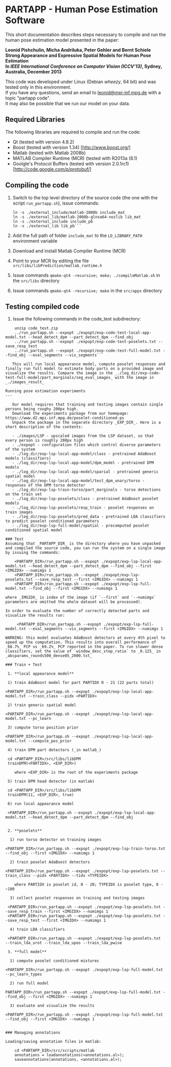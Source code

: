 PARTAPP - Human Pose Estimation Software
=====

This short documentation describes steps necessary to compile and run the human pose estimation model presented in the paper:

**Leonid Pishchulin, Micha Andriluka, Peter Gehler and Bernt Schiele  
Strong Appearance and Expressive Spatial Models for Human Pose Estimation  
In _IEEE International Conference on Computer Vision (ICCV'13)_, Sydney, Australia, December 2013**

This code was developed under Linux (Debian _wheezy_, 64 bit) and was tested only in this environment.  
If you have any questions, send an email to leonid@mpi-inf.mpg.de with a topic "partapp code".  
It may also be possible that we run our model on your data.

Required Libraries
---

The following libraries are required to compile and run the code:

   - Qt (tested with version 4.8.2)
   - Boost (tested with version 1.34) [http://www.boost.org/]
   - Matlab (tested with Matlab 2008b)
   - MATLAB Compiler Runtime (MCR) (tested with R2013a (8.1)
   - Goolgle's Protocol Buffers (tested with version 2.0.1rc1) [http://code.google.com/p/protobuf/]

Compiling the code
---

1. Switch to the top level directory of the source code (the one with the script `run_partapp.sh`), issue commands:

    ```
    ln -s ./external_include/matlab-2008b include_mat  
    ln -s ./external_lib/matlab-2008b-glnxa64-nozlib lib_mat  
    ln -s ./external_include include_pb  
    ln -s ./external_lib lib_pb```

2. Add the full path of folder `include_mat` to the `LD_LIBRARY_PATH` environment variable  
3. Download and install Matlab Compiler Runtime (MCR)
4. Point to your MCR by editing the file `src/libs/libPrediction/matlab_runtime.h`  
5. Issue commands `qmake-qt4 -recursive; make; ./compileMatlab.sh` in the `src/libs` directory
6. Issue commands `qmake-qt4 -recursive; make` in the `src/apps` directory

Testing compiled code
---

1. Issue the following commands in the code_test subdirectory:
```
    unzip code_test.zip
    ../run_partapp.sh --expopt ./expopt/exp-code-test-local-app-model.txt --head_detect_dpm --part_detect_dpm --find_obj
    ../run_partapp.sh --expopt ./expopt/exp-code-test-poselets.txt --save_resp_test
    ../run_partapp.sh --expopt ./expopt/exp-code-test-full-model.txt --find_obj --eval_segments --vis_segments```

   This will run local appearance model, compute poselet responses and finally run full model to estimate body parts on a provided image and visualize the results. Compare the image in the _./log_dir/exp-code-test-full-model/part_marginals/seg_eval_images_ with the image in _./images_result_

Running pose estimation experiments
---

   Our model requires that training and testing images contain single persons being roughy 200px high.
   Download the experiments package from our homepage: https://www.d2.mpi-inf.mpg.de/poselet-conditioned-ps
   Unpack the package in the separate directory _EXP_DIR_. Here is a short description of the contents:

   - ./images/LSP - upscaled images from the LSP dataset, so that every person is roughly 200px high
   - ./expopt - configuration files which control diverse parameters of the system
   - ./log_dir/exp-lsp-local-app-model/class - pretrained AdaBoost models (classifiers)
   - ./log_dir/exp-lsp-local-app-model/dpm_model - pretrained DPM models
   - ./log_dir/exp-lsp-local-app-model/sparial - pretrained generic spatial model
   - ./log_dir/exp-lsp-local-app-model/test_dpm_unary/torso - responses of the DPM torso detector
   - ./log_dir/exp-lsp-train-torso/part_marginals - torso detections on the train set
   - ./log_dir/exp-lsp-poselets/class - pretrained AdaBoost poselet models
   - ./log_dir/exp-lsp-poselets/resp_train - poselet responses on train images
   - ./log_dir/exp-lsp-poselets/pred_data - pretrained LDA classifiers to predict poselet conditioned parameters
   - ./log_dir/exp-lsp-full-model/spatial - precomputed poselet conditioned spatial model

### Test
Assuming that _PARTAPP_DIR_ is the directory where you have unpacked and compiled the source code, you can run the system on a single image by issuing the commands:

    <PARTAPP_DIR>/run_partapp.sh --expopt ./expopt/exp-lsp-local-app-model.txt --head_detect_dpm --part_detect_dpm --find_obj --first <IMGIDX> --numimgs 1
    <PARTAPP_DIR>/run_partapp.sh --expopt ./expopt/exp-lsp-poselets.txt --save_resp_test --first <IMGIDX> --numimgs 1
    <PARTAPP_DIR>/run_partapp.sh --expopt ./expopt/exp-lsp-full-model.txt --find_obj --first <IMGIDX> --numimgs 1

where _IMGIDX_ is index of the image (if `--first` and `--numimgs` parameters are omitted the whole dataset will be processed).

In order to evaluate the number of correctly detected parts and visualize the results run:

     <PARTAPP_DIR>/run_partapp.sh --expopt ./expopt/exp-lsp-full-model.txt --eval_segments --vis_segments --first <IMGIDX> --numimgs 1

WARNING: this model evaluates AdaBoost detectors at every 4th pixel to speed up the computation. This results into overall performance of _68.7%_ PCP vs _69.2%_ PCP reported in the paper. To run slower dense classifiers, set the value of `window_desc_step_ratio` to _0.125_ in _abcparams_rounds500_dense05_2000.txt_

### Train + Test

 1. **local appearance model**

 1) train AdaBoost model for part PARTIDX 0 - 21 (22 parts total)
```
    <PARTAPP_DIR>/run_partapp.sh --expopt ./expopt/exp-lsp-local-app-model.txt --train_class --pidx <PARTIDX>
```
 2) train generic spatial model
```
    <PARTAPP_DIR>/run_partapp.sh --expopt ./expopt/exp-lsp-local-app-model.txt --pc_learn
```
 3) compute torso position prior
```
    <PARTAPP_DIR>/run_partapp.sh --expopt ./expopt/exp-lsp-local-app-model.txt --compute_pos_prior
```
 4) train DPM part detectors (_in matlab_)
```
     cd <PARTAPP_DIR>/src/libs/libDPM
     trainDPM(<PARTIDX>, <EXP_DIR>)
```
    where <EXP_DIR> is the root of the experiments package

 5) train DPM head detector (in matlab)
```
     cd <PARTAPP_DIR>/src/libs/libDPM
     trainDPM(11, <EXP_DIR>, true)
```
 6) run local appearance model
```
     <PARTAPP_DIR>/run_partapp.sh --expopt ./expopt/exp-lsp-local-app-model.txt --head_detect_dpm --part_detect_dpm --find_obj
```

 2. **poselets**

  1) run torso detector on training images
```
    <PARTAPP_DIR>/run_partapp.sh --expopt ./expopt/exp-lsp-train-torso.txt --find_obj --first <IMGIDX> --numimgs 1
```
  2) train poselet AdaBoost detectors
```
    <PARTAPP_DIR>/run_partapp.sh --expopt ./expopt/exp-lsp-poselets.txt --train_class --pidx <PARTIDX> --tidx <TYPEIDX>
```
    where PARTIDX is poselet id, 0 - 20; TYPEIDX is poselet type, 0 - ~100

  3) collect poselet responses on training and testing images
```
     <PARTAPP_DIR>/run_partapp.sh --expopt ./expopt/exp-lsp-poselets.txt --save_resp_train --first <IMGIDX> --numimgs 1
     <PARTAPP_DIR>/run_partapp.sh --expopt ./expopt/exp-lsp-poselets.txt --save_resp_test --first <IMGIDX> --numimgs 1
```
  4) train LDA classifiers
```
     <PARTAPP_DIR>/run_partapp.sh --expopt ./expopt/exp-lsp-poselets.txt  --train_lda_urot --train_lda_upos --train_lda_pwise
```
 3. **full model**

  1) compute poselet conditioned mixtures
```
    <PARTAPP_DIR>/run_partapp.sh --expopt ./expopt/exp-lsp-full-model.txt --pc_learn_types
```
  2) run full model
```
    PARTAPP_DIR>/run_partapp.sh --expopt ./expopt/exp-lsp-full-model.txt --find_obj --first <IMGIDX> --numimgs 1
```
  3) evaluate and visualize the results
```
    <PARTAPP_DIR>/run_partapp.sh --expopt ./expopt/exp-lsp-full-model.txt --find_obj --first <IMGIDX> --numimgs 1
```

### Managing annotations

Loading/saving annotation files in matlab:

    cd <PARTAPP_DIR>/src/scripts/matlab
    annotations = loadannotations(<annotations.al>);
    saveannotations(annotations, <annotations.al>);